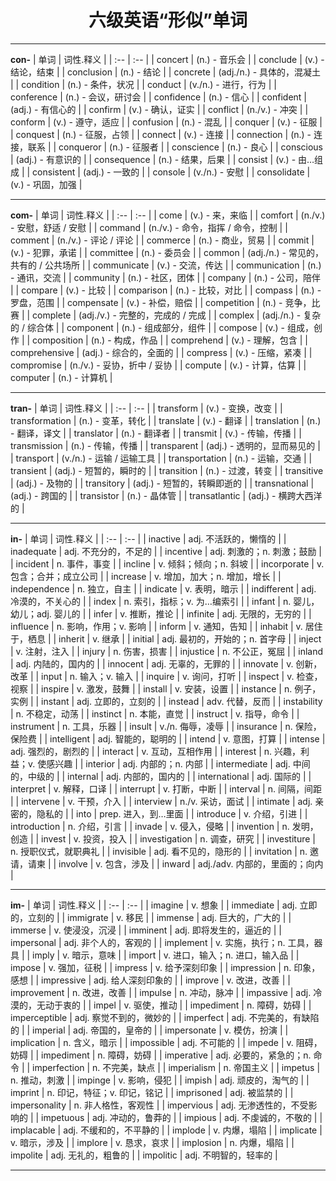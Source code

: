 # <center>六级英语“形似”单词</center>
***
**con-**
| 单词 | 词性.释义 |
| :-- | :-- |
| concert | (n.) - 音乐会 |
| conclude | (v.) - 结论，结束 |
| conclusion | (n.) - 结论 |
| concrete | (adj./n.) - 具体的，混凝土 |
| condition | (n.) - 条件，状况 |
| conduct | (v./n.) - 进行，行为 |
| conference | (n.) - 会议，研讨会 |
| confidence | (n.) - 信心 |
| confident | (adj.) - 有信心的 |
| confirm | (v.) - 确认，证实 |
| conflict | (n./v.) - 冲突 |
| conform | (v.) - 遵守，适应 |
| confusion | (n.) - 混乱 |
| conquer | (v.) - 征服 |
| conquest | (n.) - 征服，占领 |
| connect | (v.) - 连接 |
| connection | (n.) - 连接，联系 |
| conqueror | (n.) - 征服者 |
| conscience | (n.) - 良心 |
| conscious | (adj.) - 有意识的 |
| consequence | (n.) - 结果，后果 |
| consist | (v.) - 由…组成 |
| consistent | (adj.) - 一致的 |
| console | (v./n.) - 安慰 |
| consolidate | (v.) - 巩固，加强 |
***
**com-**
| 单词 | 词性.释义 |
| :-- | :-- |
| come | (v.) - 来，来临 |
| comfort | (n./v.) - 安慰，舒适 / 安慰 |
| command | (n./v.) - 命令，指挥 / 命令，控制 |
| comment | (n./v.) - 评论 / 评论 |
| commerce | (n.) - 商业，贸易 |
| commit | (v.) - 犯罪，承诺 |
| committee | (n.) - 委员会 |
| common | (adj./n.) - 常见的，共有的 / 公共场所 |
| communicate | (v.) - 交流，传达 |
| communication | (n.) - 通讯，交流 |
| community | (n.) - 社区，团体 |
| company | (n.) - 公司，陪伴 |
| compare | (v.) - 比较 |
| comparison | (n.) - 比较，对比 |
| compass | (n.) - 罗盘，范围 |
| compensate | (v.) - 补偿，赔偿 |
| competition | (n.) - 竞争，比赛 |
| complete | (adj./v.) - 完整的，完成的 / 完成 |
| complex | (adj./n.) - 复杂的 / 综合体 |
| component | (n.) - 组成部分，组件 |
| compose | (v.) - 组成，创作 |
| composition | (n.) - 构成，作品 |
| comprehend | (v.) - 理解，包含 |
| comprehensive | (adj.) - 综合的，全面的 |
| compress | (v.) - 压缩，紧凑 |
| compromise | (n./v.) - 妥协，折中 / 妥协 |
| compute | (v.) - 计算，估算 |
| computer | (n.) - 计算机 |
***
**tran-**
| 单词 | 词性.释义 |
| :-- | :-- |
| transform | (v.) - 变换，改变 |
| transformation | (n.) - 变革，转化 |
| translate | (v.) - 翻译 |
| translation | (n.) - 翻译，译文 |
| translator | (n.) - 翻译者 |
| transmit | (v.) - 传输，传播 |
| transmission | (n.) - 传输，传播 |
| transparent | (adj.) - 透明的，显而易见的 |
| transport | (v./n.) - 运输 / 运输工具 |
| transportation | (n.) - 运输，交通 |
| transient | (adj.) - 短暂的，瞬时的 |
| transition | (n.) - 过渡，转变 |
| transitive | (adj.) - 及物的 |
| transitory | (adj.) - 短暂的，转瞬即逝的 |
| transnational | (adj.) - 跨国的 |
| transistor | (n.) - 晶体管 |
| transatlantic | (adj.) - 横跨大西洋的 |
***
**in-**
| 单词 | 词性.释义 |
| :-- | :-- |
| inactive | adj. 不活跃的，懒惰的 |
| inadequate | adj. 不充分的，不足的 |
| incentive | adj. 刺激的；n. 刺激；鼓励 |
| incident | n. 事件，事变 |
| incline | v. 倾斜；倾向；n. 斜坡 |
| incorporate | v. 包含；合并；成立公司 |
| increase | v. 增加，加大；n. 增加，增长 |
| independence | n. 独立，自主 |
| indicate | v. 表明，暗示 |
| indifferent | adj. 冷漠的，不关心的 |
| index | n. 索引，指标；v. 为…编索引 |
| infant | n. 婴儿，幼儿；adj. 婴儿的 |
| infer | v. 推断，推论 |
| infinite | adj. 无限的，无穷的 |
| influence | n. 影响，作用；v. 影响 |
| inform | v. 通知，告知 |
| inhabit | v. 居住于，栖息 |
| inherit | v. 继承 |
| initial | adj. 最初的，开始的；n. 首字母 |
| inject | v. 注射，注入 |
| injury | n. 伤害，损害 |
| injustice | n. 不公正，冤屈 |
| inland | adj. 内陆的，国内的 |
| innocent | adj. 无辜的，无罪的 |
| innovate | v. 创新，改革 |
| input | n. 输入；v. 输入 |
| inquire | v. 询问，打听 |
| inspect | v. 检查，视察 |
| inspire | v. 激发，鼓舞 |
| install | v. 安装，设置 |
| instance | n. 例子，实例 |
| instant | adj. 立即的，立刻的 |
| instead | adv. 代替，反而 |
| instability | n. 不稳定，动荡 |
| instinct | n. 本能，直觉 |
| instruct | v. 指导，命令 |
| instrument | n. 工具，乐器 |
| insult | v./n. 侮辱，凌辱 |
| insurance | n. 保险，保险费 |
| intelligent | adj. 智能的，聪明的 |
| intend | v. 意图，打算 |
| intense | adj. 强烈的，剧烈的 |
| interact | v. 互动，互相作用 |
| interest | n. 兴趣，利益；v. 使感兴趣 |
| interior | adj. 内部的；n. 内部 |
| intermediate | adj. 中间的，中级的 |
| internal | adj. 内部的，国内的 |
| international | adj. 国际的 |
| interpret | v. 解释，口译 |
| interrupt | v. 打断，中断 |
| interval | n. 间隔，间距 |
| intervene | v. 干预，介入 |
| interview | n./v. 采访，面试 |
| intimate | adj. 亲密的，隐私的 |
| into | prep. 进入，到…里面 |
| introduce | v. 介绍，引进 |
| introduction | n. 介绍，引言 |
| invade | v. 侵入，侵略 |
| invention | n. 发明，创造 |
| invest | v. 投资，投入 |
| investigation | n. 调查，研究 |
| investiture | n. 授职仪式，就职典礼 |
| invisible | adj. 看不见的，隐形的 |
| invitation | n. 邀请，请柬 |
| involve | v. 包含，涉及 |
| inward | adj./adv. 内部的，里面的；向内 |
***
**im-**
| 单词 | 词性.释义 |
| :-- | :-- |
| imagine | v. 想象 |
| immediate | adj. 立即的，立刻的 |
| immigrate | v. 移民 |
| immense | adj. 巨大的，广大的 |
| immerse | v. 使浸没，沉浸 |
| imminent | adj. 即将发生的，逼近的 |
| impersonal | adj. 非个人的，客观的 |
| implement | v. 实施，执行；n. 工具，器具 |
| imply | v. 暗示，意味 |
| import | v. 进口，输入；n. 进口，输入品 |
| impose | v. 强加，征税 |
| impress | v. 给予深刻印象 |
| impression | n. 印象，感想 |
| impressive | adj. 给人深刻印象的 |
| improve | v. 改进，改善 |
| improvement | n. 改进，改善 |
| impulse | n. 冲动，脉冲 |
| impassive | adj. 冷漠的，无动于衷的 |
| impel | v. 驱使，推动 |
| impediment | n. 障碍，妨碍 |
| imperceptible | adj. 察觉不到的，微妙的 |
| imperfect | adj. 不完美的，有缺陷的 |
| imperial | adj. 帝国的，皇帝的 |
| impersonate | v. 模仿，扮演 |
| implication | n. 含义，暗示 |
| impossible | adj. 不可能的 |
| impede | v. 阻碍，妨碍 |
| impediment | n. 障碍，妨碍 |
| imperative | adj. 必要的，紧急的；n. 命令 |
| imperfection | n. 不完美，缺点 |
| imperialism | n. 帝国主义 |
| impetus | n. 推动，刺激 |
| impinge | v. 影响，侵犯 |
| impish | adj. 顽皮的，淘气的 |
| imprint | n. 印记，特征；v. 印记，铭记 |
| imprisoned | adj. 被监禁的 |
| impersonality | n. 非人格性，客观性 |
| impervious | adj. 无渗透性的，不受影响的 |
| impetuous | adj. 冲动的，鲁莽的 |
| impious | adj. 不虔诚的，不敬的 |
| implacable | adj. 不缓和的，不平静的 |
| implode | v. 内爆，塌陷 |
| implicate | v. 暗示，涉及 |
| implore | v. 恳求，哀求 |
| implosion | n. 内爆，塌陷 |
| impolite | adj. 无礼的，粗鲁的 |
| impolitic | adj. 不明智的，轻率的 |
***

